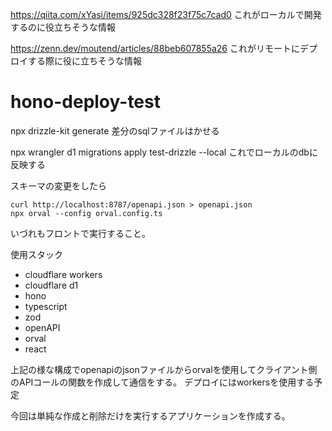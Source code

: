 https://qiita.com/xYasi/items/925dc328f23f75c7cad0
これがローカルで開発するのに役立ちそうな情報

https://zenn.dev/moutend/articles/88beb607855a26
これがリモートにデプロイする際に役に立ちそうな情報
# hono-deploy-test


npx drizzle-kit generate
差分のsqlファイルはかせる

npx wrangler d1 migrations apply test-drizzle --local
これでローカルのdbに反映する



スキーマの変更をしたら
```
curl http://localhost:8787/openapi.json > openapi.json
npx orval --config orval.config.ts
```

いづれもフロントで実行すること。

使用スタック
* cloudflare workers
* cloudflare d1
* hono
* typescript
* zod
* openAPI
* orval
* react

上記の様な構成でopenapiのjsonファイルからorvalを使用してクライアント側のAPIコールの関数を作成して通信をする。
デプロイにはworkersを使用する予定

今回は単純な作成と削除だけを実行するアプリケーションを作成する。

